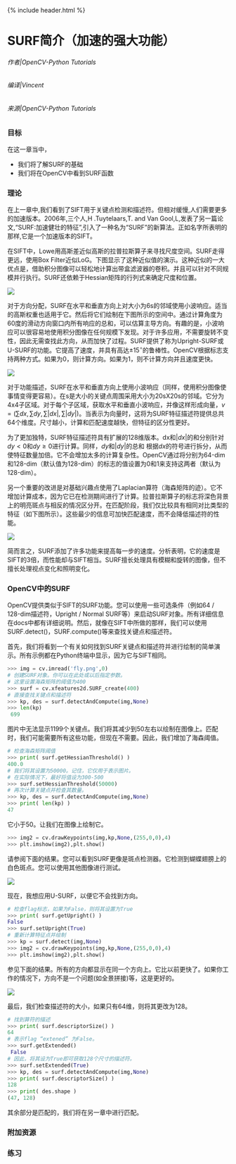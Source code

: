 {% include header.html %}

# SURF简介（加速的强大功能）

###### 作者|OpenCV-Python Tutorials
###### 编译|Vincent
###### 来源|OpenCV-Python Tutorials 

### 目标
在这一章当中，
- 我们将了解SURF的基础
- 我们将在OpenCV中看到SURF函数

### 理论

在上一章中,我们看到了SIFT用于关键点检测和描述符。但相对缓慢,人们需要更多的加速版本。2006年,三个人,H .Tuytelaars,T. and Van Gool,L,发表了另一篇论文,“SURF:加速健壮的特征”,引入了一种名为“SURF”的新算法。正如名字所表明的那样,它是一个加速版本的SIFT。

在SIFT中，Lowe用高斯差近似高斯的拉普拉斯算子来寻找尺度空间。SURF走得更远，使用Box Filter近似LoG。下图显示了这种近似值的演示。这种近似的一大优点是，借助积分图像可以轻松地计算出带盒滤波器的卷积。并且可以针对不同规模并行执行。SURF还依赖于Hessian矩阵的行列式来确定尺度和位置。

![](http://qiniu.aihubs.net/1.jpg)

对于方向分配，SURF在水平和垂直方向上对大小为6s的邻域使用小波响应。适当的高斯权重也适用于它。然后将它们绘制在下图所示的空间中。通过计算角度为60度的滑动方向窗口内所有响应的总和，可以估算主导方向。有趣的是，小波响应可以很容易地使用积分图像在任何规模下发现。对于许多应用，不需要旋转不变性，因此无需查找此方向，从而加快了过程。SURF提供了称为Upright-SURF或U-SURF的功能。它提高了速度，并具有高达$\pm 15^{\circ}$的鲁棒性。OpenCV根据标志支持两种方式。如果为0，则计算方向。如果为1，则不计算方向并且速度更快。

![](http://qiniu.aihubs.net/2.jpg)

对于功能描述，SURF在水平和垂直方向上使用小波响应（同样，使用积分图像使事情变得更容易）。在s是大小的关键点周围采用大小为20sX20s的邻域。它分为4x4子区域。对于每个子区域，获取水平和垂直小波响应，并像这样形成向量，$v =(\sum dx,\sum dy,\sum |dx|,\sum |dy|)$。当表示为向量时，这将为SURF特征描述符提供总共64个维度。尺寸越小，计算和匹配速度越快，但特征的区分性更好。

为了更加独特，SURF特征描述符具有扩展的128维版本。dx和$|dx|$的和分别针对$dy<0$和$dy≥0$进行计算。同样，$dy$和$|dy|$的总和 根据$dx$的符号进行拆分，从而使特征数量加倍。它不会增加太多的计算复杂性。OpenCV通过将分别为64-dim和128-dim（默认值为128-dim）的标志的值设置为0和1来支持这两者（默认为128-dim）。

另一个重要的改进是对基础兴趣点使用了Laplacian算符（海森矩阵的迹）。它不增加计算成本，因为它已在检测期间进行了计算。拉普拉斯算子的标志将深色背景上的明亮斑点与相反的情况区分开。在匹配阶段，我们仅比较具有相同对比类型的特征（如下图所示）。这些最少的信息可加快匹配速度，而不会降低描述符的性能。

![](http://qiniu.aihubs.net/surf_matching.jpg)

简而言之，SURF添加了许多功能来提高每一步的速度。分析表明，它的速度是SIFT的3倍，而性能却与SIFT相当。SURF擅长处理具有模糊和旋转的图像，但不擅长处理视点变化和照明变化。

### OpenCV中的SURF
OpenCV提供类似于SIFT的SURF功能。您可以使用一些可选条件（例如64 / 128-dim描述符，Upright / Normal SURF等）来启动SURF对象。所有详细信息在docs中都有详细说明。然后，就像在SIFT中所做的那样，我们可以使用SURF.detect()，SURF.compute()等来查找关键点和描述符。

首先，我们将看到一个有关如何找到SURF关键点和描述符并进行绘制的简单演示。所有示例都在Python终端中显示，因为它与SIFT相同。

```python
>>> img = cv.imread('fly.png',0)
# 创建SURF对象。你可以在此处或以后指定参数。
# 这里设置海森矩阵的阈值为400
>>> surf = cv.xfeatures2d.SURF_create(400)
# 直接查找关键点和描述符
>>> kp, des = surf.detectAndCompute(img,None)
>>> len(kp)
 699
```

图片中无法显示1199个关键点。我们将其减少到50左右以绘制在图像上。匹配时，我们可能需要所有这些功能，但现在不需要。因此，我们增加了海森阈值。

```python
# 检查海森矩阵阈值
>>> print( surf.getHessianThreshold() )
400.0
# 我们将其设置为50000。记住，它仅用于表示图片。 
# 在实际情况下，最好将值设为300-500
>>> surf.setHessianThreshold(50000)
# 再次计算关键点并检查其数量。
>>> kp, des = surf.detectAndCompute(img,None)
>>> print( len(kp) )
47
```

它小于50。让我们在图像上绘制它。

```python
>>> img2 = cv.drawKeypoints(img,kp,None,(255,0,0),4)
>>> plt.imshow(img2),plt.show()
```
请参阅下面的结果。您可以看到SURF更像是斑点检测器。它检测到蝴蝶翅膀上的白色斑点。您可以使用其他图像进行测试。

![](http://qiniu.aihubs.net/surf_kp1.jpg)

现在，我想应用U-SURF，以便它不会找到方向。

```python
# 检查flag标志，如果为False，则将其设置为True
>>> print( surf.getUpright() )
False
>>> surf.setUpright(True)
# 重新计算特征点并绘制
>>> kp = surf.detect(img,None)
>>> img2 = cv.drawKeypoints(img,kp,None,(255,0,0),4)
>>> plt.imshow(img2),plt.show()
```

参见下面的结果。所有的方向都显示在同一个方向上。它比以前更快了。如果你工作的情况下，方向不是一个问题(如全景拼接)等，这是更好的。

![](http://qiniu.aihubs.net/surf_kp2.jpg)

最后，我们检查描述符的大小，如果只有64维，则将其更改为128。

```python
# 找到算符的描述
>>> print( surf.descriptorSize() )
64
# 表示flag “extened” 为False。
>>> surf.getExtended()
 False
# 因此，将其设为True即可获取128个尺寸的描述符。
>>> surf.setExtended(True)
>>> kp, des = surf.detectAndCompute(img,None)
>>> print( surf.descriptorSize() )
128
>>> print( des.shape )
(47, 128)
```

其余部分是匹配的，我们将在另一章中进行匹配。

### 附加资源

### 练习